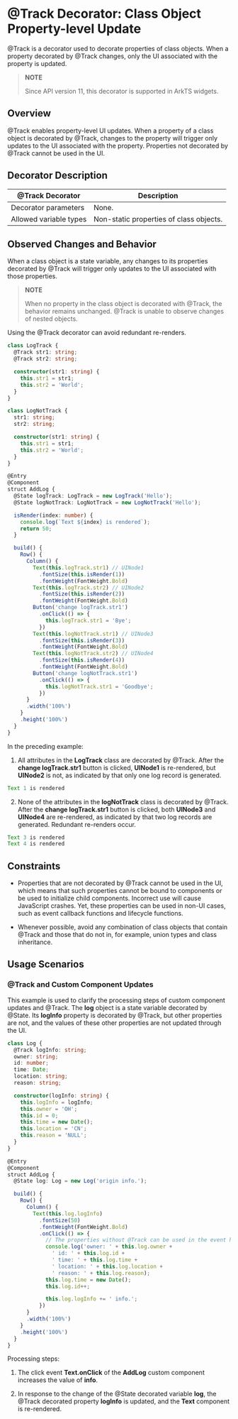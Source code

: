 # \@Track Decorator: Class Object Property-level Update


\@Track is a decorator used to decorate properties of class objects. When a property decorated by \@Track changes, only the UI associated with the property is updated.


> **NOTE**
>
> Since API version 11, this decorator is supported in ArkTS widgets.


## Overview

\@Track enables property-level UI updates. When a property of a class object is decorated by \@Track, changes to the property will trigger only updates to the UI associated with the property. Properties not decorated by \@Track cannot be used in the UI.


## Decorator Description

| \@Track Decorator | Description                 |
| ------------------ | -------------------- |
| Decorator parameters  | None.|
| Allowed variable types| Non-static properties of class objects.|

## Observed Changes and Behavior

When a class object is a state variable, any changes to its properties decorated by \@Track will trigger only updates to the UI associated with those properties.

> **NOTE**
>
> When no property in the class object is decorated with \@Track, the behavior remains unchanged. \@Track is unable to observe changes of nested objects.

Using the @Track decorator can avoid redundant re-renders.

```ts
class LogTrack {
  @Track str1: string;
  @Track str2: string;

  constructor(str1: string) {
    this.str1 = str1;
    this.str2 = 'World';
  }
}

class LogNotTrack {
  str1: string;
  str2: string;

  constructor(str1: string) {
    this.str1 = str1;
    this.str2 = 'World';
  }
}

@Entry
@Component
struct AddLog {
  @State logTrack: LogTrack = new LogTrack('Hello');
  @State logNotTrack: LogNotTrack = new LogNotTrack('Hello');

  isRender(index: number) {
    console.log(`Text ${index} is rendered`);
    return 50;
  }

  build() {
    Row() {
      Column() {
        Text(this.logTrack.str1) // UINode1
          .fontSize(this.isRender(1))
          .fontWeight(FontWeight.Bold)
        Text(this.logTrack.str2) // UINode2
          .fontSize(this.isRender(2))
          .fontWeight(FontWeight.Bold)
        Button('change logTrack.str1')
          .onClick(() => {
            this.logTrack.str1 = 'Bye';
          })
        Text(this.logNotTrack.str1) // UINode3
          .fontSize(this.isRender(3))
          .fontWeight(FontWeight.Bold)
        Text(this.logNotTrack.str2) // UINode4
          .fontSize(this.isRender(4))
          .fontWeight(FontWeight.Bold)
        Button('change logNotTrack.str1')
          .onClick(() => {
            this.logNotTrack.str1 = 'Goodbye';
          })
      }
      .width('100%')
    }
    .height('100%')
  }
}
```

In the preceding example:

1. All attributes in the **LogTrack** class are decorated by @Track. After the **change logTrack.str1** button is clicked, **UINode1** is re-rendered, but **UINode2** is not, as indicated by that only one log record is generated.
```ts
Text 1 is rendered
```

2. None of the attributes in the **logNotTrack** class is decorated by @Track. After the **change logTrack.str1** button is clicked, both **UINode3** and **UINode4** are re-rendered, as indicated by that two log records are generated. Redundant re-renders occur.
```ts
Text 3 is rendered
Text 4 is rendered
```

## Constraints

- Properties that are not decorated by \@Track cannot be used in the UI, which means that such properties cannot be bound to components or be used to initialize child components. Incorrect use will cause JavaScript crashes. Yet, these properties can be used in non-UI cases, such as event callback functions and lifecycle functions.

- Whenever possible, avoid any combination of class objects that contain \@Track and those that do not in, for example, union types and class inheritance.


## Usage Scenarios

### \@Track and Custom Component Updates

This example is used to clarify the processing steps of custom component updates and \@Track. The **log** object is a state variable decorated by \@State. Its **logInfo** property is decorated by \@Track, but other properties are not, and the values of these other properties are not updated through the UI.


```ts
class Log {
  @Track logInfo: string;
  owner: string;
  id: number;
  time: Date;
  location: string;
  reason: string;

  constructor(logInfo: string) {
    this.logInfo = logInfo;
    this.owner = 'OH';
    this.id = 0;
    this.time = new Date();
    this.location = 'CN';
    this.reason = 'NULL';
  }
}

@Entry
@Component
struct AddLog {
  @State log: Log = new Log('origin info.');

  build() {
    Row() {
      Column() {
        Text(this.log.logInfo)
          .fontSize(50)
          .fontWeight(FontWeight.Bold)
          .onClick(() => {
            // The properties without @Track can be used in the event handler.
            console.log('owner: ' + this.log.owner +
              ' id: ' + this.log.id +
              ' time: ' + this.log.time +
              ' location: ' + this.log.location +
              ' reason: ' + this.log.reason);
            this.log.time = new Date();
            this.log.id++;

            this.log.logInfo += ' info.';
          })
      }
      .width('100%')
    }
    .height('100%')
  }
}
```

Processing steps:

1. The click event **Text.onClick** of the **AddLog** custom component increases the value of **info**.

2. In response to the change of the \@State decorated variable **log**, the \@Track decorated property **logInfo** is updated, and the **Text** component is re-rendered.
